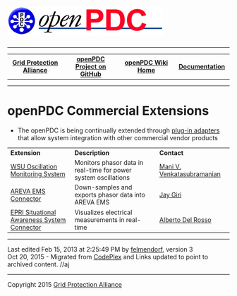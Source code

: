 <html lang="en" xmlns="http://www.w3.org/1999/xhtml">
<head>
<meta charset="utf-8" />
<title>Extensions</title>
</head>
<body>
<!--HtmlToGmd.Body-->
<h1><a href="https://github.com/GridProtectionAlliance/openPDC/tree/master/Source/Documentation/wiki/openPDC_Home.md"><img src="https://github.com/GridProtectionAlliance/openPDC/blob/master/Source/Documentation/wiki/openPDC_Logo.png" alt="The Open Source Phasor Data Concentrator" /></a></h1>
<hr />
<div id="NavigationMenu">
<table style="width: 100%; border-collapse: collapse; border: 0px solid gray;">
<tr>
<td style="width: 25%; text-align:center;"><b><a href="http://www.gridprotectionalliance.org">Grid Protection Alliance</a></b></td>
<td style="width: 25%; text-align:center;"><b><a href="https://github.com/GridProtectionAlliance/openPDC">openPDC Project on GitHub</a></b></td>
<td style="width: 25%; text-align:center;"><b><a href="https://github.com/GridProtectionAlliance/openPDC/tree/master/Source/Documentation/wiki/openPDC_Home.md">openPDC Wiki Home</a></b></td>
<td style="width: 25%; text-align:center;"><b><a href="https://github.com/GridProtectionAlliance/openPDC/tree/master/Source/Documentation/wiki/openPDC_Documentation_Home.md">Documentation</a></b></td>
</tr>
</table>
</div>
<hr />
<!--/HtmlToGmd.Body-->
<div class="WikiContent">
<div class="wikidoc">
<h1>openPDC Commercial Extensions</h1>
<ul>
<li>The openPDC is being continually extended through <a href="https://github.com/GridProtectionAlliance/openPDC/tree/master/Source/Documentation/wiki/Developers_Custom_Adapters.md">
plug-in adapters</a> that allow system integration with other commercial vendor products</li></ul>
<table>
<tbody>
<tr>
<td><b>Extension</b> </td>
<td><b>Description</b> </td>
<td><b>Contact</b> </td>
</tr>
<tr>
<td><a href="https://github.com/GridProtectionAlliance/openPDC/blob/master/Source/Documentation/wiki/archives/kobet_tva_oscillation_monitoring_tools_20091008.pdf">WSU Oscillation Monitoring System</a>
</td>
<td>Monitors phasor data in real-time for power system oscillations </td>
<td><a href="mailto:mani@eecs.wsu.edu">Mani V. Venkatasubramanian</a> </td>
</tr>
<tr>
<td><a href="https://github.com/GridProtectionAlliance/openPDC/blob/master/Source/Documentation/wiki/archives/jay-giri-alstom_Energy_Management_Systems.pdf">AREVA EMS Connector</a>
</td>
<td>Down-samples and exports phasor data into AREVA EMS </td>
<td><a href="mailto:jay.giri@areva-td.com">Jay Giri</a> </td>
</tr>
<tr>
<td><a href="https://github.com/GridProtectionAlliance/openPDC/blob/master/Source/Documentation/wiki/archives/zhang_epri_wapsv_20091008.pdf">EPRI Situational Awareness System Connector</a>
</td>
<td>Visualizes electrical measurements in real-time </td>
<td><a href="mailto: adelrosso@epri.com">Alberto Del Rosso</a> </td>
</tr>
</tbody>
</table>
</div>
</div>
<div id="footer">
<hr />
Last edited Feb 15, 2013 at 2:25:49 PM by <a id="wikiEditByLink" href="http://www.codeplex.com/site/users/view/felmendorf">felmendorf</a>, version 3<br />
Oct 20, 2015 - Migrated from <a href="http://openpdc.codeplex.com/wikipage?title=Extensions">CodePlex</a> and Links updated to point to archived content. //aj
</div>
<!--HtmlToGmd.Foot-->
<div id="copyright">
<hr />
Copyright 2015 <a href="http://www.gridprotectionoalliance.org">Grid Protection Alliance</a>
</div>
<!--/HtmlToGmd.Foot-->
</body>
</html>
